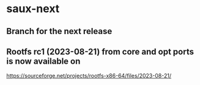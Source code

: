 # saux-next
## Branch for the next release
## Rootfs  rc1 (2023-08-21) from core and opt ports is now available on
https://sourceforge.net/projects/rootfs-x86-64/files/2023-08-21/
